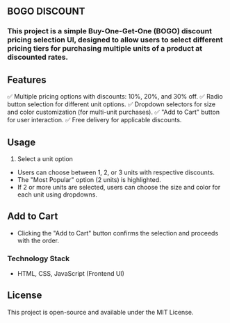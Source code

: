 ## BOGO DISCOUNT

### This project is a simple Buy-One-Get-One (BOGO) discount pricing selection UI, designed to allow users to select different pricing tiers for purchasing multiple units of a product at discounted rates.

## Features
✅ Multiple pricing options with discounts: 10%, 20%, and 30% off.
✅ Radio button selection for different unit options.
✅ Dropdown selectors for size and color customization (for multi-unit purchases).
✅ "Add to Cart" button for user interaction.
✅ Free delivery for applicable discounts.

## Usage
1. Select a unit option

 - Users can choose between 1, 2, or 3 units with respective discounts.
 - The "Most Popular" option (2 units) is highlighted.
 - If 2 or more units are selected, users can choose the size and color for each unit using dropdowns.

## Add to Cart

- Clicking the "Add to Cart" button confirms the selection and proceeds with the order.

### Technology Stack
- HTML, CSS, JavaScript (Frontend UI)

## License
This project is open-source and available under the MIT License.